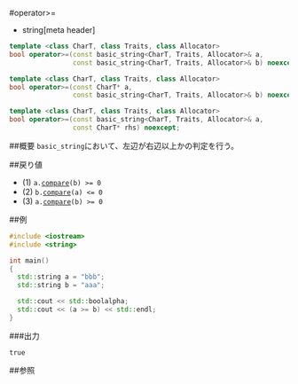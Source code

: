 #operator>=
* string[meta header]

```cpp
template <class CharT, class Traits, class Allocator>
bool operator>=(const basic_string<CharT, Traits, Allocator>& a,
                const basic_string<CharT, Traits, Allocator>& b) noexcept; // (1)

template <class CharT, class Traits, class Allocator>
bool operator>=(const CharT* a,
                const basic_string<CharT, Traits, Allocator>& b) noexcept; // (2)

template <class CharT, class Traits, class Allocator>
bool operator>=(const basic_string<CharT, Traits, Allocator>& a,
                const CharT* rhs) noexcept;                                // (3)
```

##概要
`basic_string`において、左辺が右辺以上かの判定を行う。


##戻り値
- (1) `a.`[`compare`](./compare.md)`(b) >= 0`
- (2) `b.`[`compare`](./compare.md)`(a) <= 0`
- (3) `a.`[`compare`](./compare.md)`(b) >= 0`


##例
```cpp
#include <iostream>
#include <string>

int main()
{
  std::string a = "bbb";
  std::string b = "aaa";

  std::cout << std::boolalpha;
  std::cout << (a >= b) << std::endl;
}
```

###出力
```
true
```

##参照
